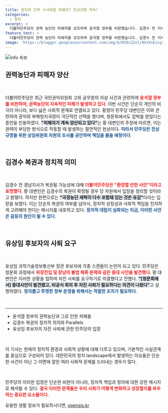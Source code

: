 ```yaml
---
title: 권익위 간부 수사외압 피해자? 진상규명 약속!
categories:
  - 정치
excerpt: >
  더불어민주당이 권력 농단의 피해자를 강조하며 윤석열 정부를 비판했습니다. 김경수 전 지사의 복권을 환영하지만, 국정농단 세력이 포함된 점은 유감이라고 밝혔습니다. 또한 유상임 후보자에게는 자진 사퇴를 촉구했습니다. 클릭하여 사건의 전말을 확인하세요!
feature_text: >
  더불어민주당이 권력 농단의 피해자를 강조하며 윤석열 정부를 비판했습니다. 김경수 전 지사의 복권을 환영하지만, 국정농단 세력이 포함된 점은 유감이라고 밝혔습니다. 또한 유상임 후보자에게는 자진 사퇴를 촉구했습니다. 클릭하여 사건의 전말을 확인하세요!
image: 'https://blogger.googleusercontent.com/img/b/R29vZ2xl/AVvXsEixyZcFfHzMRdzZMjFBmAUKJYCLCGyLL1o632UiGVXcaFdKo_bkvkuCioo0uUKlGfBVcT3P84aROyZIXSBEx3Aw5nCQ3pTgDom1WDC4m8eifvWiAmWEEVb4x6G_l8C0QH225ldMjyaFvpxGEBGNO37VmDTDMHGhJPq73UglMfDca1-0aw/s1600/blogspot.png'
---
```


<p><img src="https://blogger.googleusercontent.com/img/b/R29vZ2xl/AVvXsEixyZcFfHzMRdzZMjFBmAUKJYCLCGyLL1o632UiGVXcaFdKo_bkvkuCioo0uUKlGfBVcT3P84aROyZIXSBEx3Aw5nCQ3pTgDom1WDC4m8eifvWiAmWEEVb4x6G_l8C0QH225ldMjyaFvpxGEBGNO37VmDTDMHGhJPq73UglMfDca1-0aw/s1600/blogspot.png" alt="info 속보" /></p>

<h2 data-ke-size="size26">권력농단과 피해자 양산</h2>

<p data-ke-size="size16">&nbsp;</p>

<p>더불어민주당은 최근 국민권익위원회 고위 공무원의 자살 사건과 관련하여 <b><span style="color: #ee2323;">윤석열 정부를 비판하며, 권력농단의 지속적인 피해가 발생하고 있다</span></b>. 이번 사건은 단순히 개인의 비극이 아니라, 보다 넓은 사회적 문제로 연결되고 있다. 황정아 민주당 대변인은 이와 관련하여 권익위 부패방지국장이 극단적인 선택을 했다며, 청문회에서도 압박을 받았다는 증언을 인용하였다. <b><span style="background-color: #21538527;">"피해자가 계속 양산되고 있다"</span></b>는 황 대변인의 주장에 따르면, 이는 권력이 부당한 방식으로 작동할 때 발생하는 필연적인 현상이다. <b><span style="color: #1a5490;">따라서 민주당은 진상 규명을 위한 상임위원회 차원의 조사를 공언하며 책임을 물을 예정이다</span></b>.</p>

<p data-ke-size="size16">&nbsp;</p>

<h2 data-ke-size="size26">김경수 복권과 정치적 의미</h2>

<p data-ke-size="size16">&nbsp;</p>

<p>김경수 전 경남지사가 복권될 가능성에 대해 <b><span style="color: #ee2323;">더불어민주당은 "환영할 만한 사안"이라고 표명했다</span></b>. 황 대변인은 김경수의 복권이 확정될 경우 당 차원에서 입장을 정리할 것이라고 밝혔다. 하지만 한편으로는 <b><span style="background-color: #21538527;">"국정농단 세력이 다수 포함돼 있는 것은 유감"</span></b>이라는 입장을 보였다. 이는 단순히 복권의 여부를 넘어서, 정치적 상징성과 사회적 책임을 진지하게 고려해야 한다는 메시지를 내포하고 있다. <b><span style="color: #1a5490;">정치적 대립이 심화되는 지금, 이러한 사안은 갈등의 원인이 될 수 있다</span></b>.</p>

<p data-ke-size="size16">&nbsp;</p>

<h2 data-ke-size="size26">유상임 후보자의 사퇴 요구</h2>

<p data-ke-size="size16">&nbsp;</p>

<p>유상임 과학기술정보통신부 장관 후보자에 각종 스캔들이 논란이 되고 있다. 민주당은 청문회 과정에서 <b><span style="color: #ee2323;">위장전입 및 장남의 불법 체류 문제와 같은 중대 사안을 발견했다</span></b>. 황 대변인은 이러한 상황을 접하며 자진 사퇴를 요구하기로 의결했다고 전했다. <b><span style="background-color: #21538527;">"[청문회에서] 중대사안이 발견됐고, 비공식 회의 후 자진 사퇴가 필요하다는 의견이 나왔다"</span></b>고 설명하였다. <b><span style="color: #1a5490;">정의롭고 투명한 정부 운영을 위해서는 적절한 조치가 필요하다</span></b>.</p>

<p data-ke-size="size16">&nbsp;</p>

<hr>

<ul>
<li>윤석열 정부의 권력농단과 그로 인한 피해들</li>
<li>김경수 복권의 정치적 의의와 Parallels</li>
<li>유상임 후보자의 자진 사퇴에 관한 민주당의 입장</li>
</ul>

<p data-ke-size="size16">&nbsp;</p>

<p>이 기사는 현재의 정치적 환경과 사회적 상황에 대해 다루고 있으며, 기본적인 사실관계를 중심으로 구성되어 있다. 대한민국의 정치 landscape에서 발생하는 이슈들은 단순한 사건이 아닌 그 이면에 깔린 여러 사회적 문제를 드러내는 경우가 많다. </p>

<p data-ke-size="size16">&nbsp;</p>

<p>민주당의 이러한 입장은 단순한 비판이 아니라, 정치적 책임과 정의에 대한 강한 메시지로 해석될 수 있다. <b><span style="color: #ee2323;">결국 이러한 문제들은 우리 사회가 어떻게 변화하고 성장할지를 좌우하는 중요한 요소들이다</span></b>.</p>
유용한 생활 정보가 필요하시다면, <a href="https://opensis.kr" rel="dofollow">opensis.kr</a>



